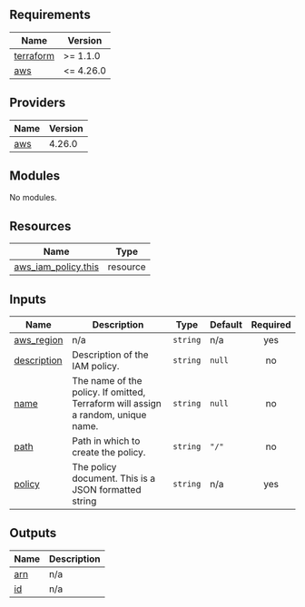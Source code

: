 <!-- markdownlint-disable -->
<!-- BEGINNING OF PRE-COMMIT-TERRAFORM DOCS HOOK -->
## Requirements

| Name | Version |
|------|---------|
| <a name="requirement_terraform"></a> [terraform](#requirement\_terraform) | >= 1.1.0 |
| <a name="requirement_aws"></a> [aws](#requirement\_aws) | <= 4.26.0 |

## Providers

| Name | Version |
|------|---------|
| <a name="provider_aws"></a> [aws](#provider\_aws) | 4.26.0 |

## Modules

No modules.

## Resources

| Name | Type |
|------|------|
| [aws_iam_policy.this](https://registry.terraform.io/providers/hashicorp/aws/latest/docs/resources/iam_policy) | resource |

## Inputs

| Name | Description | Type | Default | Required |
|------|-------------|------|---------|:--------:|
| <a name="input_aws_region"></a> [aws\_region](#input\_aws\_region) | n/a | `string` | n/a | yes |
| <a name="input_description"></a> [description](#input\_description) | Description of the IAM policy. | `string` | `null` | no |
| <a name="input_name"></a> [name](#input\_name) | The name of the policy. If omitted, Terraform will assign a random, unique name. | `string` | `null` | no |
| <a name="input_path"></a> [path](#input\_path) | Path in which to create the policy. | `string` | `"/"` | no |
| <a name="input_policy"></a> [policy](#input\_policy) | The policy document. This is a JSON formatted string | `string` | n/a | yes |

## Outputs

| Name | Description |
|------|-------------|
| <a name="output_arn"></a> [arn](#output\_arn) | n/a |
| <a name="output_id"></a> [id](#output\_id) | n/a |
<!-- END OF PRE-COMMIT-TERRAFORM DOCS HOOK -->
